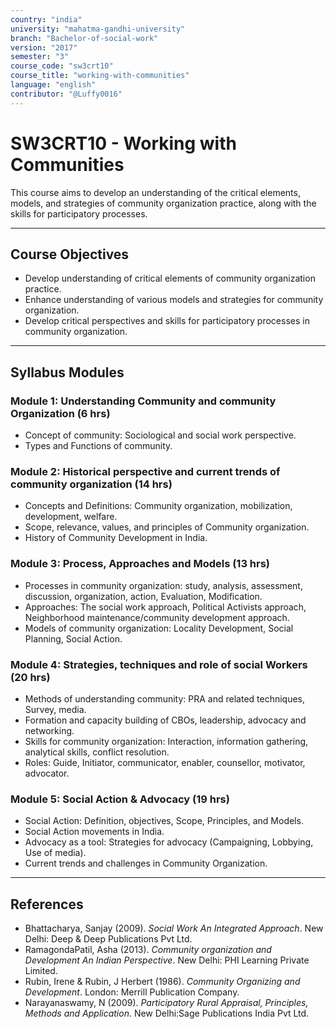 ```yaml
---
country: "india"
university: "mahatma-gandhi-university"
branch: "Bachelor-of-social-work"
version: "2017"
semester: "3"
course_code: "sw3crt10"
course_title: "working-with-communities"
language: "english"
contributor: "@Luffy0016"
---
```

# SW3CRT10 - Working with Communities

This course aims to develop an understanding of the critical elements, models, and strategies of community organization practice, along with the skills for participatory processes.

---
## Course Objectives

* Develop understanding of critical elements of community organization practice.
* Enhance understanding of various models and strategies for community organization.
* Develop critical perspectives and skills for participatory processes in community organization.

---
## Syllabus Modules

### Module 1: Understanding Community and community Organization (6 hrs)
* Concept of community: Sociological and social work perspective.
* Types and Functions of community.

### Module 2: Historical perspective and current trends of community organization (14 hrs)
* Concepts and Definitions: Community organization, mobilization, development, welfare.
* Scope, relevance, values, and principles of Community organization.
* History of Community Development in India.

### Module 3: Process, Approaches and Models (13 hrs)
* Processes in community organization: study, analysis, assessment, discussion, organization, action, Evaluation, Modification.
* Approaches: The social work approach, Political Activists approach, Neighborhood maintenance/community development approach.
* Models of community organization: Locality Development, Social Planning, Social Action.

### Module 4: Strategies, techniques and role of social Workers (20 hrs)
* Methods of understanding community: PRA and related techniques, Survey, media.
* Formation and capacity building of CBOs, leadership, advocacy and networking.
* Skills for community organization: Interaction, information gathering, analytical skills, conflict resolution.
* Roles: Guide, Initiator, communicator, enabler, counsellor, motivator, advocator.

### Module 5: Social Action & Advocacy (19 hrs)
* Social Action: Definition, objectives, Scope, Principles, and Models.
* Social Action movements in India.
* Advocacy as a tool: Strategies for advocacy (Campaigning, Lobbying, Use of media).
* Current trends and challenges in Community Organization.

---
## References
* Bhattacharya, Sanjay (2009). *Social Work An Integrated Approach*. New Delhi: Deep & Deep Publications Pvt Ltd.
* RamagondaPatil, Asha (2013). *Community organization and Development An Indian Perspective*. New Delhi: PHI Learning Private Limited.
* Rubin, Irene & Rubin, J Herbert (1986). *Community Organizing and Development*. London: Merrill Publication Company.
* Narayanaswamy, N (2009). *Participatory Rural Appraisal, Principles, Methods and Application*. New Delhi:Sage Publications India Pvt Ltd.